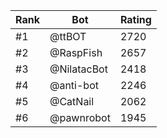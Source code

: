 Rank|Bot|Rating
---|---|---
#1|@ttBOT|2720
#2|@RaspFish|2657
#3|@NilatacBot|2418
#4|@anti-bot|2246
#5|@CatNail|2062
#6|@pawnrobot|1945
